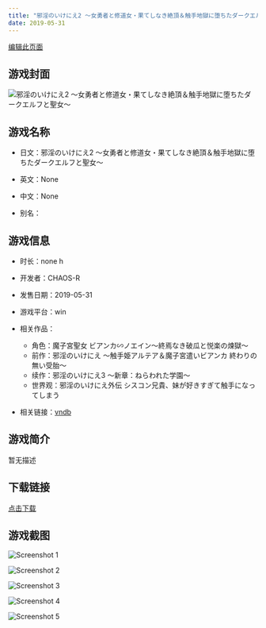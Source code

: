 ```yaml
---
title: "邪淫のいけにえ2 ～女勇者と修道女・果てしなき絶頂＆触手地獄に堕ちたダークエルフと聖女～"
date: 2019-05-31
---
```

[编辑此页面](https://github.com/ACG-3/ADV3-source/blob/main/source/_posts/games/%E9%82%AA%E6%B7%AB%E3%81%AE%E3%81%84%E3%81%91%E3%81%AB%E3%81%882%20%EF%BD%9E%E5%A5%B3%E5%8B%87%E8%80%85%E3%81%A8%E4%BF%AE%E9%81%93%E5%A5%B3%E3%83%BB%E6%9E%9C%E3%81%A6%E3%81%97%E3%81%AA%E3%81%8D%E7%B5%B6%E9%A0%82%EF%BC%86%E8%A7%A6%E6%89%8B%E5%9C%B0%E7%8D%84%E3%81%AB%E5%A0%95%E3%81%A1%E3%81%9F%E3%83%80%E3%83%BC%E3%82%AF%E3%82%A8%E3%83%AB%E3%83%95%E3%81%A8%E8%81%96%E5%A5%B3%EF%BD%9E.md)

## 游戏封面

![邪淫のいけにえ2 ～女勇者と修道女・果てしなき絶頂＆触手地獄に堕ちたダークエルフと聖女～](https%3A//pan.timero.xyz/onedrive/img_lib_001/%E9%82%AA%E6%B7%AB%E3%81%AE%E3%81%84%E3%81%91%E3%81%AB%E3%81%882%20%EF%BD%9E%E5%A5%B3%E5%8B%87%E8%80%85%E3%81%A8%E4%BF%AE%E9%81%93%E5%A5%B3%E3%83%BB%E6%9E%9C%E3%81%A6%E3%81%97%E3%81%AA%E3%81%8D%E7%B5%B6%E9%A0%82%EF%BC%86%E8%A7%A6%E6%89%8B%E5%9C%B0%E7%8D%84%E3%81%AB%E5%A0%95%E3%81%A1%E3%81%9F%E3%83%80%E3%83%BC%E3%82%AF%E3%82%A8%E3%83%AB%E3%83%95%E3%81%A8%E8%81%96%E5%A5%B3%EF%BD%9E_cover.avif)


## 游戏名称

- 日文：邪淫のいけにえ2 ～女勇者と修道女・果てしなき絶頂＆触手地獄に堕ちたダークエルフと聖女～
- 英文：None
- 中文：None

- 别名：


## 游戏信息

- 时长：none h
- 开发者：CHAOS-R
- 发售日期：2019-05-31
- 游戏平台：win
- 相关作品：
   - 角色：魔子宮聖女 ビアンカ∽ノエイン～終焉なき破瓜と悦楽の煉獄～
   - 前作：邪淫のいけにえ ～触手姫アルテア＆魔子宮遣いビアンカ 終わりの無い受胎～
   - 续作：邪淫のいけにえ3 ～新章：ねらわれた学園～
   - 世界观：邪淫のいけにえ外伝 シスコン兄貴、妹が好きすぎて触手になってしまう

- 相关链接：[vndb](https://vndb.org/v25441)


## 游戏简介

暂无描述


## 下载链接

[点击下载](https://pan.timero.xyz/onedrive/adv_lib_001/%E9%82%AA%E6%B7%AB%E3%81%AE%E3%81%84%E3%81%91%E3%81%AB%E3%81%882%20%EF%BD%9E%E5%A5%B3%E5%8B%87%E8%80%85%E3%81%A8%E4%BF%AE%E9%81%93%E5%A5%B3%E3%83%BB%E6%9E%9C%E3%81%A6%E3%81%97%E3%81%AA%E3%81%8D%E7%B5%B6%E9%A0%82%EF%BC%86%E8%A7%A6%E6%89%8B%E5%9C%B0%E7%8D%84%E3%81%AB%E5%A0%95%E3%81%A1%E3%81%9F%E3%83%80%E3%83%BC%E3%82%AF%E3%82%A8%E3%83%AB%E3%83%95%E3%81%A8%E8%81%96%E5%A5%B3%EF%BD%9E)


## 游戏截图


![Screenshot 1](https%3A//pan.timero.xyz/onedrive/img_lib_001/%E9%82%AA%E6%B7%AB%E3%81%AE%E3%81%84%E3%81%91%E3%81%AB%E3%81%882%20%EF%BD%9E%E5%A5%B3%E5%8B%87%E8%80%85%E3%81%A8%E4%BF%AE%E9%81%93%E5%A5%B3%E3%83%BB%E6%9E%9C%E3%81%A6%E3%81%97%E3%81%AA%E3%81%8D%E7%B5%B6%E9%A0%82%EF%BC%86%E8%A7%A6%E6%89%8B%E5%9C%B0%E7%8D%84%E3%81%AB%E5%A0%95%E3%81%A1%E3%81%9F%E3%83%80%E3%83%BC%E3%82%AF%E3%82%A8%E3%83%AB%E3%83%95%E3%81%A8%E8%81%96%E5%A5%B3%EF%BD%9E_Screenshot_1.avif)

![Screenshot 2](https%3A//pan.timero.xyz/onedrive/img_lib_001/%E9%82%AA%E6%B7%AB%E3%81%AE%E3%81%84%E3%81%91%E3%81%AB%E3%81%882%20%EF%BD%9E%E5%A5%B3%E5%8B%87%E8%80%85%E3%81%A8%E4%BF%AE%E9%81%93%E5%A5%B3%E3%83%BB%E6%9E%9C%E3%81%A6%E3%81%97%E3%81%AA%E3%81%8D%E7%B5%B6%E9%A0%82%EF%BC%86%E8%A7%A6%E6%89%8B%E5%9C%B0%E7%8D%84%E3%81%AB%E5%A0%95%E3%81%A1%E3%81%9F%E3%83%80%E3%83%BC%E3%82%AF%E3%82%A8%E3%83%AB%E3%83%95%E3%81%A8%E8%81%96%E5%A5%B3%EF%BD%9E_Screenshot_2.avif)

![Screenshot 3](https%3A//pan.timero.xyz/onedrive/img_lib_001/%E9%82%AA%E6%B7%AB%E3%81%AE%E3%81%84%E3%81%91%E3%81%AB%E3%81%882%20%EF%BD%9E%E5%A5%B3%E5%8B%87%E8%80%85%E3%81%A8%E4%BF%AE%E9%81%93%E5%A5%B3%E3%83%BB%E6%9E%9C%E3%81%A6%E3%81%97%E3%81%AA%E3%81%8D%E7%B5%B6%E9%A0%82%EF%BC%86%E8%A7%A6%E6%89%8B%E5%9C%B0%E7%8D%84%E3%81%AB%E5%A0%95%E3%81%A1%E3%81%9F%E3%83%80%E3%83%BC%E3%82%AF%E3%82%A8%E3%83%AB%E3%83%95%E3%81%A8%E8%81%96%E5%A5%B3%EF%BD%9E_Screenshot_3.avif)

![Screenshot 4](https%3A//pan.timero.xyz/onedrive/img_lib_001/%E9%82%AA%E6%B7%AB%E3%81%AE%E3%81%84%E3%81%91%E3%81%AB%E3%81%882%20%EF%BD%9E%E5%A5%B3%E5%8B%87%E8%80%85%E3%81%A8%E4%BF%AE%E9%81%93%E5%A5%B3%E3%83%BB%E6%9E%9C%E3%81%A6%E3%81%97%E3%81%AA%E3%81%8D%E7%B5%B6%E9%A0%82%EF%BC%86%E8%A7%A6%E6%89%8B%E5%9C%B0%E7%8D%84%E3%81%AB%E5%A0%95%E3%81%A1%E3%81%9F%E3%83%80%E3%83%BC%E3%82%AF%E3%82%A8%E3%83%AB%E3%83%95%E3%81%A8%E8%81%96%E5%A5%B3%EF%BD%9E_Screenshot_4.avif)

![Screenshot 5](https%3A//pan.timero.xyz/onedrive/img_lib_001/%E9%82%AA%E6%B7%AB%E3%81%AE%E3%81%84%E3%81%91%E3%81%AB%E3%81%882%20%EF%BD%9E%E5%A5%B3%E5%8B%87%E8%80%85%E3%81%A8%E4%BF%AE%E9%81%93%E5%A5%B3%E3%83%BB%E6%9E%9C%E3%81%A6%E3%81%97%E3%81%AA%E3%81%8D%E7%B5%B6%E9%A0%82%EF%BC%86%E8%A7%A6%E6%89%8B%E5%9C%B0%E7%8D%84%E3%81%AB%E5%A0%95%E3%81%A1%E3%81%9F%E3%83%80%E3%83%BC%E3%82%AF%E3%82%A8%E3%83%AB%E3%83%95%E3%81%A8%E8%81%96%E5%A5%B3%EF%BD%9E_Screenshot_5.avif)

